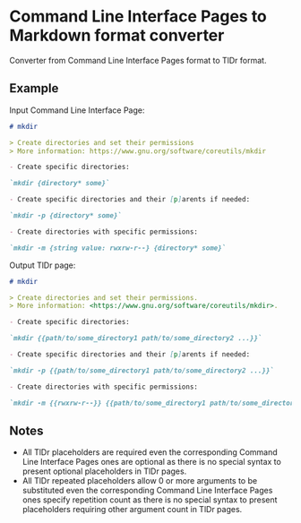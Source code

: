 # Command Line Interface Pages to Markdown format converter

Converter from Command Line Interface Pages format to TlDr format.

## Example

Input Command Line Interface Page:

```md
# mkdir

> Create directories and set their permissions
> More information: https://www.gnu.org/software/coreutils/mkdir

- Create specific directories:

`mkdir {directory* some}`

- Create specific directories and their [p]arents if needed:

`mkdir -p {directory* some}`

- Create directories with specific permissions:

`mkdir -m {string value: rwxrw-r--} {directory* some}`
```

Output TlDr page:

```md
# mkdir

> Create directories and set their permissions.
> More information: <https://www.gnu.org/software/coreutils/mkdir>.

- Create specific directories:

`mkdir {{path/to/some_directory1 path/to/some_directory2 ...}}`

- Create specific directories and their [p]arents if needed:

`mkdir -p {{path/to/some_directory1 path/to/some_directory2 ...}}`

- Create directories with specific permissions:

`mkdir -m {{rwxrw-r--}} {{path/to/some_directory1 path/to/some_directory2 ...}}`
```

## Notes

- All TlDr placeholders are required even the corresponding Command Line Interface Pages ones are
  optional as there is no special syntax to present optional placeholders in TlDr pages.
- All TlDr repeated placeholders allow 0 or more arguments to be substituted even
  the corresponding Command Line Interface Pages ones specify repetition count as there is no special
  syntax to present placeholders requiring other argument count in TlDr pages.
